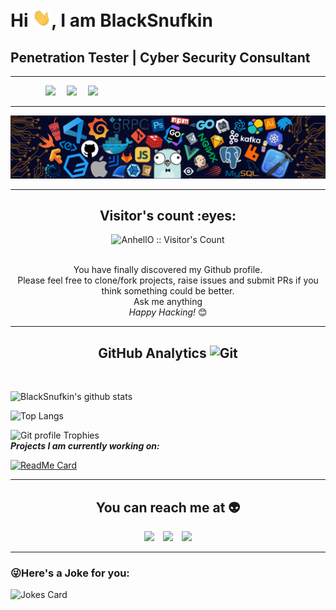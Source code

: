 
# Hi <img src="https://raw.githubusercontent.com/ABSphreak/ABSphreak/master/gifs/Hi.gif" width="30px">, I am BlackSnufkin

## Penetration Tester | Cyber Security Consultant
*** 
&emsp;&emsp;&emsp;&emsp;![](https://img.shields.io/badge/Focus-Infrastructure%20PT-brightgreen) &emsp;![](https://img.shields.io/badge/Lives%20at-Black%20Ocean-success)  &emsp;![](https://img.shields.io/badge/Favorite_Languages-PowerShell%20%26%20Python-brightgreen) 

---
![](https://raw.githubusercontent.com/KevinPatel04/KevinPatel04/master/header.png)
*** 
<div align="center">
	<h2 align="center">Visitor's count :eyes:</h2>
<p align="center"><img src="https://profile-counter.glitch.me/{AnhellO}/count.svg" alt="AnhellO :: Visitor's Count" /></p> 
<br>
You have finally discovered my Github profile. <br>
Please feel free to clone/fork projects, raise issues and submit PRs if you think something could be better. <br>
Ask me anything <br>
<i>Happy Hacking!</i> 😊

</div>

***
## <center> GitHub Analytics <img src="https://media.giphy.com/media/TEnXkcsHrP4YedChhA/giphy.gif" width="77px" alt="Git"/></center>

<br>

![BlackSnufkin's github stats](https://github-readme-stats.vercel.app/api/top-langs?username=BlackSnufkin&show_icons=true&locale=en&layout=compact&theme=chartreuse-dark)

![Top Langs](https://github-readme-stats.vercel.app/api?username=BlackSnufkin&show_icons=true&locale=en&theme=chartreuse-dark)

![Git profile Trophies](https://github-profile-trophy.vercel.app/?username=KasRoudra&theme=onedark)
<br>
***Projects I am currently working on:***

[![ReadMe Card](https://github-readme-stats.vercel.app/api/pin/?username=BlackSnufkin&repo=PT-ToolKit)](https://github.com/BlackSnufkin/PT-ToolKit) 
***
## <center>You can reach me at :alien: </center>
<center><code><a href="mailto:blacksnufkin42@protonmail.com"><img width="15%" src="https://www.vectorlogo.zone/logos/protonmail/protonmail-ar21.svg"></a></code>&emsp;<code><a href="https://twitter.com/BlackSnufkin42"><img width="15%" src="https://www.vectorlogo.zone/logos/twitter/twitter-ar21.svg"></a></code>&emsp;<code><a href="https://github.com/BlackSnufkin/BlackSnufkin/issues/new"><img width="15%" src="https://www.vectorlogo.zone/logos/github/github-ar21.svg"></a></code></center>

***
### 😜Here's a Joke for you:
<img src="https://readme-jokes.vercel.app/api" alt="Jokes Card" />
